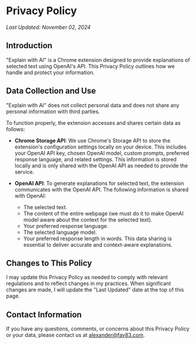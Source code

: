 # Privacy Policy

*Last Updated: November 02, 2024*

## Introduction

"Explain with AI" is a Chrome extension designed to provide explanations of selected text using OpenAI's API. This Privacy Policy outlines how we handle and protect your information.

## Data Collection and Use

"Explain with AI" does not collect personal data and does not share any personal information with third parties.

To function properly, the extension accesses and shares certain data as follows:

- **Chrome Storage API**: We use Chrome's Storage API to store the extension's configuration settings locally on your device. This includes your OpenAI API key, chosen OpenAI model, custom prompts, preferred response language, and related settings. This information is stored locally and is only shared with the OpenAI API as needed to provide the service.

- **OpenAI API**: To generate explanations for selected text, the extension communicates with the OpenAI API. The following information is shared with OpenAI:
  - The selected text.
  - The content of the entire webpage (we must do it to make OpenAI model aware about the context for the selected text).
  - Your preferred response language.
  - The selected language model.
  - Your preferred response length in words.
  This data sharing is essential to deliver accurate and context-aware explanations.

## Changes to This Policy

I may update this Privacy Policy as needed to comply with relevant regulations and to reflect changes in my practices. When significant changes are made, I will update the "Last Updated" date at the top of this page.

## Contact Information

If you have any questions, comments, or concerns about this Privacy Policy or your data, please contact us at alexander@fav83.com.

